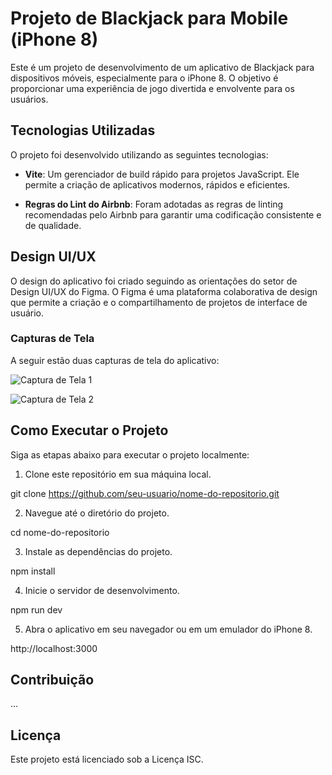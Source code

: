 # Projeto de Blackjack para Mobile (iPhone 8)

Este é um projeto de desenvolvimento de um aplicativo de Blackjack para dispositivos móveis, especialmente para o iPhone 8. O objetivo é proporcionar uma experiência de jogo divertida e envolvente para os usuários.

## Tecnologias Utilizadas

O projeto foi desenvolvido utilizando as seguintes tecnologias:

- **Vite**: Um gerenciador de build rápido para projetos JavaScript. Ele permite a criação de aplicativos modernos, rápidos e eficientes.

- **Regras do Lint do Airbnb**: Foram adotadas as regras de linting recomendadas pelo Airbnb para garantir uma codificação consistente e de qualidade.

## Design UI/UX

O design do aplicativo foi criado seguindo as orientações do setor de Design UI/UX do Figma. O Figma é uma plataforma colaborativa de design que permite a criação e o compartilhamento de projetos de interface de usuário.

### Capturas de Tela

A seguir estão duas capturas de tela do aplicativo:

![Captura de Tela 1](https://github.com/pulpor/blackjack/blob/main/blackjack_proj/src/imgs/iphone2.png)

![Captura de Tela 2](https://github.com/pulpor/blackjack/blob/main/blackjack_proj/src/imgs/iphone.png)

## Como Executar o Projeto

Siga as etapas abaixo para executar o projeto localmente:

1. Clone este repositório em sua máquina local.

git clone https://github.com/seu-usuario/nome-do-repositorio.git

2. Navegue até o diretório do projeto.

cd nome-do-repositorio

3. Instale as dependências do projeto.

npm install

4. Inicie o servidor de desenvolvimento.

npm run dev


5. Abra o aplicativo em seu navegador ou em um emulador do iPhone 8.

http://localhost:3000


## Contribuição

...

## Licença

Este projeto está licenciado sob a Licença ISC.
